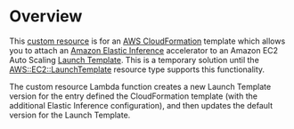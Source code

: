 # Overview

This [custom resource](https://docs.aws.amazon.com/AWSCloudFormation/latest/UserGuide/template-custom-resources.html) is for an [AWS CloudFormation](https://aws.amazon.com/cloudformation/) template which allows you to attach an [Amazon Elastic Inference](https://aws.amazon.com/machine-learning/elastic-inference/) accelerator to an Amazon EC2 Auto Scaling [Launch Template](https://docs.aws.amazon.com/autoscaling/ec2/userguide/LaunchTemplates.html). This is a temporary solution until the [AWS::EC2::LaunchTemplate](https://docs.aws.amazon.com/AWSCloudFormation/latest/UserGuide/aws-resource-ec2-launchtemplate.html) resource type supports this functionality.

The custom resource Lambda function creates a new Launch Template version for the entry defined the CloudFormation template (with the additional Elastic Inference configuration), and then updates the default version for the Launch Template.


